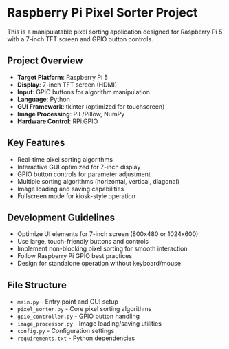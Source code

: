 # Raspberry Pi Pixel Sorter Project

This is a manipulatable pixel sorting application designed for Raspberry Pi 5 with a 7-inch TFT screen and GPIO button controls.

## Project Overview
- **Target Platform**: Raspberry Pi 5
- **Display**: 7-inch TFT screen (HDMI)
- **Input**: GPIO buttons for algorithm manipulation
- **Language**: Python
- **GUI Framework**: tkinter (optimized for touchscreen)
- **Image Processing**: PIL/Pillow, NumPy
- **Hardware Control**: RPi.GPIO

## Key Features
- Real-time pixel sorting algorithms
- Interactive GUI optimized for 7-inch display
- GPIO button controls for parameter adjustment
- Multiple sorting algorithms (horizontal, vertical, diagonal)
- Image loading and saving capabilities
- Fullscreen mode for kiosk-style operation

## Development Guidelines
- Optimize UI elements for 7-inch screen (800x480 or 1024x600)
- Use large, touch-friendly buttons and controls
- Implement non-blocking pixel sorting for smooth interaction
- Follow Raspberry Pi GPIO best practices
- Design for standalone operation without keyboard/mouse

## File Structure
- `main.py` - Entry point and GUI setup
- `pixel_sorter.py` - Core pixel sorting algorithms
- `gpio_controller.py` - GPIO button handling
- `image_processor.py` - Image loading/saving utilities
- `config.py` - Configuration settings
- `requirements.txt` - Python dependencies